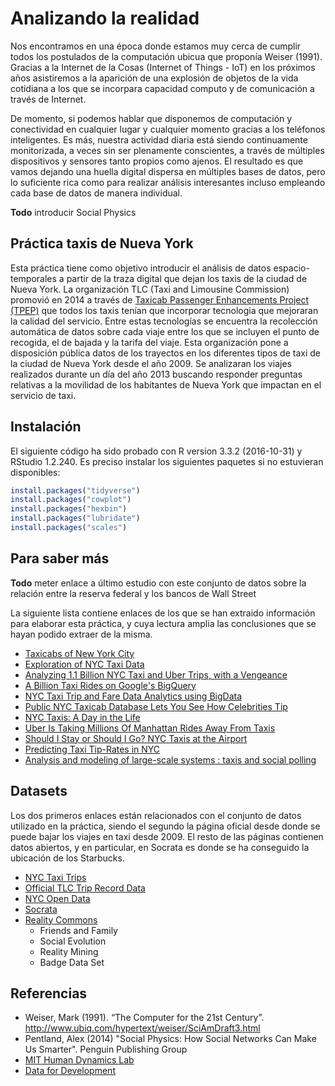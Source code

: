 
Analizando la realidad
======================

Nos encontramos en una época donde estamos muy cerca de cumplir todos los postulados de la computación ubicua que proponía Weiser (1991). Gracias a la Internet de la Cosas (Internet of Things - IoT) en los próximos años asistiremos a la aparición de una explosión de objetos de la vida cotidiana a los que se incorpara capacidad computo y de comunicación a través de Internet.

De momento, si podemos hablar que disponemos de computación y conectividad en cualquier lugar y cualquier momento gracias a los teléfonos inteligentes. Es más, nuestra actividad diaria está siendo continuamente monitorizada, a veces sin ser plenamente conscientes, a través de múltiples dispositivos y sensores tanto propios como ajenos. El resultado es que vamos dejando una huella digital dispersa en múltiples bases de datos, pero lo suficiente rica como para realizar análisis interesantes incluso empleando cada base de datos de manera individual.

**Todo** introducir Social Physics

Práctica taxis de Nueva York
----------------------------

Esta práctica tiene como objetivo introducir el análisis de datos espacio-temporales a partir de la traza digital que dejan los taxis de la ciudad de Nueva York. La organización TLC (Taxi and Limousine Commission) promovió en 2014 a través de [Taxicab Passenger Enhancements Project (TPEP)](http://www.nyc.gov/html/tlc/html/industry/taxicab_serv_enh_archive.shtml) que todos los taxis tenían que incorporar tecnologia que mejoraran la calidad del servicio. Entre estas tecnologías se encuentra la recolección automática de datos sobre cada viaje entre los que se incluyen el punto de recogida, el de bajada y la tarifa del viaje. Esta organización pone a disposición pública datos de los trayectos en los diferentes tipos de taxi de la ciudad de Nueva York desde el año 2009. Se analizaran los viajes realizados durante un día del año 2013 buscando responder preguntas relativas a la movilidad de los habitantes de Nueva York que impactan en el servicio de taxi.

Instalación
-----------

El siguiente código ha sido probado con R version 3.3.2 (2016-10-31) y RStudio 1.2.240. Es preciso instalar los siguientes paquetes si no estuvieran disponibles:

``` r
install.packages("tidyverse")
install.packages("cowplot")
install.packages("hexbin")
install.packages("lubridate")
install.packages("scales")
```

Para saber más
--------------

**Todo** meter enlace a último estudio con este conjunto de datos sobre la relación entre la reserva federal y los bancos de Wall Street

La siguiente lista contiene enlaces de los que se han extraido información para elaborar esta práctica, y cuya lectura amplia las conclusiones que se hayan podido extraer de la misma.

-   [Taxicabs of New York City](https://en.wikipedia.org/wiki/Taxicabs_of_New_York_City)
-   [Exploration of NYC Taxi Data](http://hafen.github.io/taxi/)
-   [Analyzing 1.1 Billion NYC Taxi and Uber Trips, with a Vengeance](http://toddwschneider.com/posts/analyzing-1-1-billion-nyc-taxi-and-uber-trips-with-a-vengeance/)
-   [A Billion Taxi Rides on Google's BigQuery](http://tech.marksblogg.com/billion-nyc-taxi-rides-bigquery.html)
-   [NYC Taxi Trip and Fare Data Analytics using BigData](http://egr.uri.edu/wp-uploads/asee2016/42-150-1-DR.pdf)
-   [Public NYC Taxicab Database Lets You See How Celebrities Tip](http://gawker.com/the-public-nyc-taxicab-database-that-accidentally-track-1646724546)
-   [NYC Taxis: A Day in the Life](http://chriswhong.github.io/nyctaxi/)
-   [Uber Is Taking Millions Of Manhattan Rides Away From Taxis](https://fivethirtyeight.com/features/uber-is-taking-millions-of-manhattan-rides-away-from-taxis/)
-   [Should I Stay or Should I Go? NYC Taxis at the Airport](http://chriswhong.com/open-data/should-i-stay-or-should-i-go-nyc-taxis-at-the-airport/)
-   [Predicting Taxi Tip-Rates in NYC](https://cseweb.ucsd.edu/~jmcauley/cse190/reports/sp15/050.pdf)
-   [Analysis and modeling of large-scale systems : taxis and social polling](https://purl.stanford.edu/bz752gf4249)

Datasets
--------

Los dos primeros enlaces están relacionados con el conjunto de datos utilizado en la práctica, siendo el segundo la página oficial desde donde se puede bajar los viajes en taxi desde 2009. El resto de las páginas contienen datos abiertos, y en particular, en Socrata es donde se ha conseguido la ubicación de los Starbucks.

-   [NYC Taxi Trips](http://www.andresmh.com/nyctaxitrips/)
-   [Official TLC Trip Record Data](http://www.nyc.gov/html/tlc/html/about/trip_record_data.shtml)
-   [NYC Open Data](https://nycopendata.socrata.com/)
-   [Socrata](https://opendata.socrata.com)
-   [Reality Commons](http://%20realitycommons.media.mit.edu)
    -   Friends and Family
    -   Social Evolution
    -   Reality Mining
    -   Badge Data Set

Referencias
-----------

-   Weiser, Mark (1991). “The Computer for the 21st Century”. <http://www.ubiq.com/hypertext/weiser/SciAmDraft3.html>
-   Pentland, Alex (2014) "Social Physics: How Social Networks Can Make Us Smarter". Penguin Publishing Group
-   [MIT Human Dynamics Lab](https://www.media.mit.edu/groups/human-dynamics/overview/)
-   [Data for Development](http://www.d4d.orange.com/en/Accueil)
